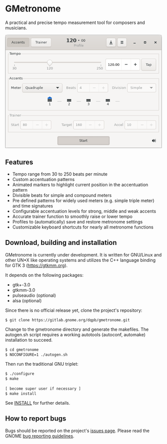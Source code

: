 GMetronome
==========
A practical and precise tempo measurement tool for composers and musicians. 

![Screenshot](data/screenshots/screenshot.png)

Features
--------
* Tempo range from 30 to 250 beats per minute
* Custom accentuation patterns
* Animated markers to highlight current position in the accentuation pattern
* Divisible beats for simple and compound meters
* Pre defined patterns for widely used meters (e.g. simple triple meter) and 
  time signatures
* Configurable accentuation levels for strong, middle and weak accents
* Accurate trainer function to smoothly raise or lower tempo
* Profiles to (automatically) save and restore metronome settings
* Customizable keyboard shortcuts for nearly all metronome functions

Download, building and installation
-----------------------------------
GMetronome is currently under development. It is written for GNU/Linux and
other UN*X like operating systems and utilizes the C++ language binding for
GTK 3 (https://gtkmm.org).

It depends on the following packages:

* gtk+-3.0
* gtkmm-3.0
* pulseaudio (optional)
* alsa (optional)

Since there is no official release yet, clone the project's repository:

```
$ git clone https://gitlab.gnome.org/dqpb/gmetronome.git
```

Change to the gmetronome directory and generate the makefiles. 
The autogen.sh script requires a working autotools (autoconf, automake) 
installation to succeed.

```
$ cd gmetronome
$ NOCONFIGURE=1 ./autogen.sh
```

Then run the traditional GNU triplet:

```
$ ./configure
$ make

[ become super user if necessary ]
$ make install
```

See [INSTALL](INSTALL) for further details.

How to report bugs
------------------
Bugs should be reported on the project's [issues page](https://gitlab.gnome.org/dqpb/gmetronome/issues/new).
Please read the GNOME [bug reporting guidelines](https://wiki.gnome.org/Community/GettingInTouch/BugReportingGuidelines).
